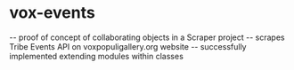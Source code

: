 # vox-events
-- proof of concept of collaborating objects in a Scraper project
-- scrapes Tribe Events API on voxpopuligallery.org website
-- successfully implemented extending modules within classes